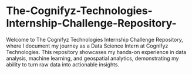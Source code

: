 # The-Cognifyz-Technologies-Internship-Challenge-Repository-
Welcome to The Cognifyz Technologies Internship Challenge Repository, where I document my journey as a Data Science Intern at Cognifyz Technologies. This repository showcases my hands-on experience in data analysis, machine learning, and geospatial analytics, demonstrating my ability to turn raw data into actionable insights.
